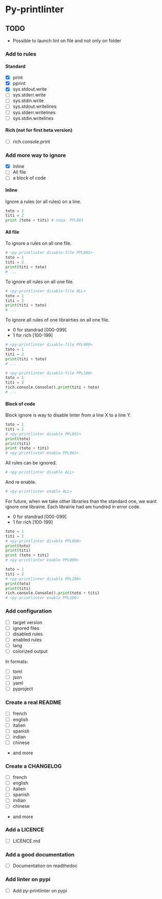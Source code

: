 # Py-printlinter

## TODO

- Possible to launch lint on file and not only on folder

### Add to rules

#### Standard

- [x] print <!-- PPL001 -->
- [x] pprint <!-- PPL002 -->
- [x] sys.stdout.write <!-- PPL003 -->
- [ ] sys.stderr.write <!-- PPL004 -->
- [ ] sys.stdin.write <!-- PPL005 -->
- [ ] sys.stdout.writelines <!-- PPL006 -->
- [ ] sys.stderr.writelines <!-- PPL007 -->
- [ ] sys.stdin.writelines <!-- PPL008 -->

#### Rich (not for first beta version)

- [ ] rich.console.print <!-- PPL101 -->

### Add more way to ignore

- [x] Inline
- [ ] All file
- [ ] a block of code

#### Inline

Ignore a rules (or all rules) on a line.

```python
toto = 1
titi = 2
print (toto + titi) # noqa: PPL001
```

#### All file

To ignore a rules on all one file.

```python
# <py-printlinter disable-file PPL001>
toto = 1
titi = 2
print(titi + toto)
# ...
```

To ignore all rules on all one file.

```python
# <py-printlinter disable-file ALL>
toto = 1
titi = 2
print(titi + toto)
# ...
```

To ignore all rules of one librairties on all one file.

- 0 for standrad [000-099]
- 1 for rich [100-199]

```python
# <py-printlinter disable-file PPL000>
toto = 1
titi = 2
print(titi + toto)
# ...
```

```python
# <py-printlinter disable-file PPL100>
toto = 1
titi = 2
rich.console.Console().print(titi + toto)
# ...
```

#### Block of code

Block ignore is way to disable linter from a line X to a line Y.

```python
toto = 1
titi = 2
# <py-printlinter disable PPL001>
print(toto)
print(titi)
print (toto + titi)
# <py-printlinter enable PPL001>
```

All rules can be ignored.

```python
# <py-printlinter disable ALL>
```

And re enable.

```python
# <py-printlinter enable ALL>
```

For future, when we take other libraries than the standard one, we want ignore one
librairie. Each librairie had am hundred in error code.

- 0 for standrad [000-099]
- 1 for rich [100-199]

```python
toto = 1
titi = 2
# <py-printlinter disable PPL000>
print(toto)
print(titi)
print (toto + titi)
# <py-printlinter enable PPL000>
```

```python
toto = 1
titi = 2
# <py-printlinter disable PPL100>
print(toto)
print(titi)
rich.console.Console().print(toto + titi)
# <py-printlinter enable PPL100>
```

### Add configuration

- [ ] target version
- [ ] ignored files
- [ ] disabled rules
- [ ] enabled rules
- [ ] lang
- [ ] colorized output

In formats:

- [ ] toml
- [ ] json
- [ ] yaml
- [ ] pyproject

### Create a real README

- [ ] french
- [ ] english
- [ ] italien
- [ ] spanish
- [ ] indian
- [ ] chinese
- and more

### Create a CHANGELOG

- [ ] french
- [ ] english
- [ ] italien
- [ ] spanish
- [ ] indian
- [ ] chinese
- and more

### Add a LICENCE

- [ ] LICENCE.md

### Add a good documentation

- [ ] Documentation on readthedoc

### Add linter on pypi

- [ ] Add py-printlinter on pypi
